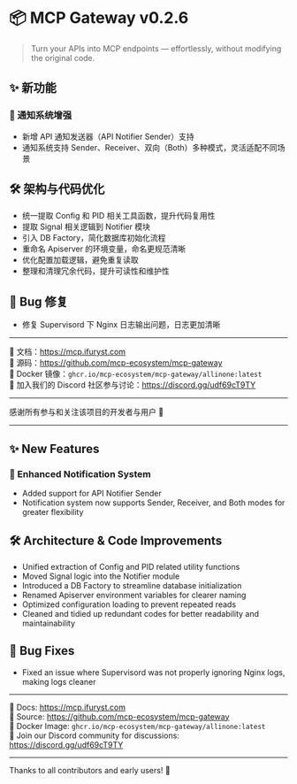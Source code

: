 # 📦 MCP Gateway v0.2.6

> Turn your APIs into MCP endpoints — effortlessly, without modifying the original code.

## ✨ 新功能

### 📡 通知系统增强
- 新增 API 通知发送器（API Notifier Sender）支持
- 通知系统支持 Sender、Receiver、双向（Both）多种模式，灵活适配不同场景

## 🛠 架构与代码优化

- 统一提取 Config 和 PID 相关工具函数，提升代码复用性
- 提取 Signal 相关逻辑到 Notifier 模块
- 引入 DB Factory，简化数据库初始化流程
- 重命名 Apiserver 的环境变量，命名更规范清晰
- 优化配置加载逻辑，避免重复读取
- 整理和清理冗余代码，提升可读性和维护性

## 🐞 Bug 修复

- 修复 Supervisord 下 Nginx 日志输出问题，日志更加清晰

---

📘 文档：https://mcp.ifuryst.com  
🐙 源码：https://github.com/mcp-ecosystem/mcp-gateway  
🐳 Docker 镜像：`ghcr.io/mcp-ecosystem/mcp-gateway/allinone:latest`  
💬 加入我们的 Discord 社区参与讨论：https://discord.gg/udf69cT9TY

---

感谢所有参与和关注该项目的开发者与用户 💖

---

## ✨ New Features

### 📡 Enhanced Notification System
- Added support for API Notifier Sender
- Notification system now supports Sender, Receiver, and Both modes for greater flexibility

## 🛠 Architecture & Code Improvements

- Unified extraction of Config and PID related utility functions
- Moved Signal logic into the Notifier module
- Introduced a DB Factory to streamline database initialization
- Renamed Apiserver environment variables for clearer naming
- Optimized configuration loading to prevent repeated reads
- Cleaned and tidied up redundant codes for better readability and maintainability

## 🐞 Bug Fixes

- Fixed an issue where Supervisord was not properly ignoring Nginx logs, making logs cleaner

---

📘 Docs: https://mcp.ifuryst.com  
🐙 Source: https://github.com/mcp-ecosystem/mcp-gateway  
🐳 Docker Image: `ghcr.io/mcp-ecosystem/mcp-gateway/allinone:latest`  
💬 Join our Discord community for discussions: https://discord.gg/udf69cT9TY

---

Thanks to all contributors and early users! 💖